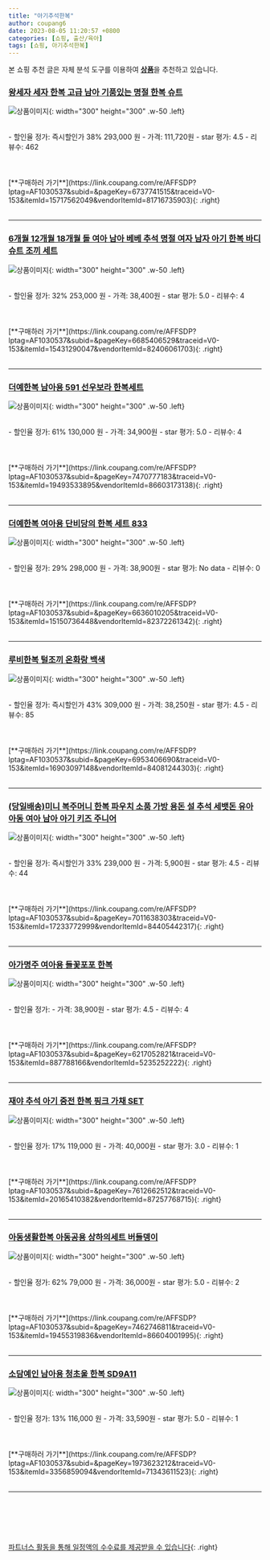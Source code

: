```yaml
---
title: "아기추석한복"
author: coupang6
date: 2023-08-05 11:20:57 +0800
categories: [쇼핑, 출산/육아]
tags: [쇼핑, 아기추석한복]
---
```


본 쇼핑 추천 글은 자체 분석 도구를 이용하여 [**상품**](https://link.coupang.com/a/bao1ui)을 추천하고 있습니다.

### [왕세자 세자 한복 고급 남아 기품있는 명절 한복 슈트](https://link.coupang.com/re/AFFSDP?lptag=AF1030537&subid=&pageKey=6737741515&traceid=V0-153&itemId=15717562049&vendorItemId=81716735903)

![상품이미지](https://thumbnail6.coupangcdn.com/thumbnails/remote/230x230ex/image/vendor_inventory/ba52/99da7ce3aeb926b15a73fa08867d73be8b28f23aa18ecf623933ce518ed4.jpg){: width="300" height="300" .w-50 .left}


<br>
- 할인율 정가: 즉시할인가 38%  293,000   원
- 가격: 111,720원
- star 평가: 4.5
- 리뷰수: 462
<br>
<br>
<br>
<br>
[**구매하러 가기**](https://link.coupang.com/re/AFFSDP?lptag=AF1030537&subid=&pageKey=6737741515&traceid=V0-153&itemId=15717562049&vendorItemId=81716735903){: .right}
<br>
<br>

---

### [6개월 12개월 18개월 돌 여아 남아 베베 추석 명절 여자 남자 아기 한복 바디 슈트 조끼 세트](https://link.coupang.com/re/AFFSDP?lptag=AF1030537&subid=&pageKey=6685406529&traceid=V0-153&itemId=15431290047&vendorItemId=82406061703)

![상품이미지](https://thumbnail7.coupangcdn.com/thumbnails/remote/230x230ex/image/vendor_inventory/b133/050bda97c9589ef951558ae73d8b06fd9f679dda5b7477de00df539ad7e5.jpg){: width="300" height="300" .w-50 .left}


<br>
- 할인율 정가: 32%  253,000   원
- 가격: 38,400원
- star 평가: 5.0
- 리뷰수: 4
<br>
<br>
<br>
<br>
[**구매하러 가기**](https://link.coupang.com/re/AFFSDP?lptag=AF1030537&subid=&pageKey=6685406529&traceid=V0-153&itemId=15431290047&vendorItemId=82406061703){: .right}
<br>
<br>

---

### [더예한복 남아용 591 선우보라 한복세트](https://link.coupang.com/re/AFFSDP?lptag=AF1030537&subid=&pageKey=7470777183&traceid=V0-153&itemId=19493533895&vendorItemId=86603173138)

![상품이미지](https://thumbnail8.coupangcdn.com/thumbnails/remote/230x230ex/image/retail/images/2023/07/17/14/7/a56f0115-2e22-48d8-8522-27d58de3dc7f.jpg){: width="300" height="300" .w-50 .left}


<br>
- 할인율 정가: 61%  130,000   원
- 가격: 34,900원
- star 평가: 5.0
- 리뷰수: 4
<br>
<br>
<br>
<br>
[**구매하러 가기**](https://link.coupang.com/re/AFFSDP?lptag=AF1030537&subid=&pageKey=7470777183&traceid=V0-153&itemId=19493533895&vendorItemId=86603173138){: .right}
<br>
<br>

---

### [더예한복 여아용 단비당의 한복 세트 833](https://link.coupang.com/re/AFFSDP?lptag=AF1030537&subid=&pageKey=6636010205&traceid=V0-153&itemId=15150736448&vendorItemId=82372261342)

![상품이미지](https://thumbnail9.coupangcdn.com/thumbnails/remote/230x230ex/image/rs_quotation_api/tamyvku8/e8796723fcff4f90b2286423cafba108.jpg){: width="300" height="300" .w-50 .left}


<br>
- 할인율 정가: 29%  298,000   원
- 가격: 38,900원
- star 평가: No data
- 리뷰수: 0
<br>
<br>
<br>
<br>
[**구매하러 가기**](https://link.coupang.com/re/AFFSDP?lptag=AF1030537&subid=&pageKey=6636010205&traceid=V0-153&itemId=15150736448&vendorItemId=82372261342){: .right}
<br>
<br>

---

### [루비한복 털조끼 온화랑 백색](https://link.coupang.com/re/AFFSDP?lptag=AF1030537&subid=&pageKey=6953406690&traceid=V0-153&itemId=16903097148&vendorItemId=84081244303)

![상품이미지](https://thumbnail8.coupangcdn.com/thumbnails/remote/230x230ex/image/vendor_inventory/edc2/e08137a42afef9a5b6e49ca0d2b364b9111e3ae095e1cc3605635c8f5c94.jpg){: width="300" height="300" .w-50 .left}


<br>
- 할인율 정가: 즉시할인가 43%  309,000   원
- 가격: 38,250원
- star 평가: 4.5
- 리뷰수: 85
<br>
<br>
<br>
<br>
[**구매하러 가기**](https://link.coupang.com/re/AFFSDP?lptag=AF1030537&subid=&pageKey=6953406690&traceid=V0-153&itemId=16903097148&vendorItemId=84081244303){: .right}
<br>
<br>

---

### [(당일배송)미니 복주머니 한복 파우치 소품 가방 용돈 설 추석 세뱃돈 유아 아동 여아 남아 아기 키즈 주니어](https://link.coupang.com/re/AFFSDP?lptag=AF1030537&subid=&pageKey=7011638303&traceid=V0-153&itemId=17233772999&vendorItemId=84405442317)

![상품이미지](https://thumbnail6.coupangcdn.com/thumbnails/remote/230x230ex/image/vendor_inventory/d5bc/b736b756db64caa7ce6db9e4e34b56fab32bc977d56072f7824c727102d8.jpeg){: width="300" height="300" .w-50 .left}


<br>
- 할인율 정가: 즉시할인가 33%  239,000   원
- 가격: 5,900원
- star 평가: 4.5
- 리뷰수: 44
<br>
<br>
<br>
<br>
[**구매하러 가기**](https://link.coupang.com/re/AFFSDP?lptag=AF1030537&subid=&pageKey=7011638303&traceid=V0-153&itemId=17233772999&vendorItemId=84405442317){: .right}
<br>
<br>

---

### [아가명주 여아용 들꽃포포 한복](https://link.coupang.com/re/AFFSDP?lptag=AF1030537&subid=&pageKey=6217052821&traceid=V0-153&itemId=887788166&vendorItemId=5235252222)

![상품이미지](https://thumbnail10.coupangcdn.com/thumbnails/remote/230x230ex/image/retail/images/2019/08/08/20/7/c6e5e47e-a30c-4cd7-9603-c77e7ca6ce32.jpg){: width="300" height="300" .w-50 .left}


<br>
- 할인율 정가: 
- 가격: 38,900원
- star 평가: 4.5
- 리뷰수: 4
<br>
<br>
<br>
<br>
[**구매하러 가기**](https://link.coupang.com/re/AFFSDP?lptag=AF1030537&subid=&pageKey=6217052821&traceid=V0-153&itemId=887788166&vendorItemId=5235252222){: .right}
<br>
<br>

---

### [재야 추석 아기 중전 한복 핑크 가채 SET](https://link.coupang.com/re/AFFSDP?lptag=AF1030537&subid=&pageKey=7612662512&traceid=V0-153&itemId=20165410382&vendorItemId=87257768715)

![상품이미지](https://thumbnail9.coupangcdn.com/thumbnails/remote/230x230ex/image/vendor_inventory/aeae/94d2e50804a77eef71af77b6d8f0384b93934f04c96349c804a2d56e4641.png){: width="300" height="300" .w-50 .left}


<br>
- 할인율 정가: 17%  119,000   원
- 가격: 40,000원
- star 평가: 3.0
- 리뷰수: 1
<br>
<br>
<br>
<br>
[**구매하러 가기**](https://link.coupang.com/re/AFFSDP?lptag=AF1030537&subid=&pageKey=7612662512&traceid=V0-153&itemId=20165410382&vendorItemId=87257768715){: .right}
<br>
<br>

---

### [아동생활한복 아동공용 상하의세트 버들뎅이](https://link.coupang.com/re/AFFSDP?lptag=AF1030537&subid=&pageKey=7462746811&traceid=V0-153&itemId=19455319836&vendorItemId=86604001995)

![상품이미지](https://thumbnail10.coupangcdn.com/thumbnails/remote/230x230ex/image/vendor_inventory/fb1d/fd3e00e0e44348591c2baee77ca14b5aabece8431c4e48332c9fa846d354.jpg){: width="300" height="300" .w-50 .left}


<br>
- 할인율 정가: 62%  79,000   원
- 가격: 36,000원
- star 평가: 5.0
- 리뷰수: 2
<br>
<br>
<br>
<br>
[**구매하러 가기**](https://link.coupang.com/re/AFFSDP?lptag=AF1030537&subid=&pageKey=7462746811&traceid=V0-153&itemId=19455319836&vendorItemId=86604001995){: .right}
<br>
<br>

---

### [소담예인 남아용 청초울 한복 SD9A11](https://link.coupang.com/re/AFFSDP?lptag=AF1030537&subid=&pageKey=1973623212&traceid=V0-153&itemId=3356859094&vendorItemId=71343611523)

![상품이미지](https://thumbnail9.coupangcdn.com/thumbnails/remote/230x230ex/image/retail/images/2020/08/18/15/9/0da1fd28-e8e5-4a91-b28b-76c3fe34078f.jpg){: width="300" height="300" .w-50 .left}


<br>
- 할인율 정가: 13%  116,000   원
- 가격: 33,590원
- star 평가: 5.0
- 리뷰수: 1
<br>
<br>
<br>
<br>
[**구매하러 가기**](https://link.coupang.com/re/AFFSDP?lptag=AF1030537&subid=&pageKey=1973623212&traceid=V0-153&itemId=3356859094&vendorItemId=71343611523){: .right}
<br>
<br>

---
<br><br><br><br><br> [파트너스 활동을 통해 일정액의 수수료를 제공받을 수 있습니다](https://link.coupang.com/a/bao1ui){: .right}